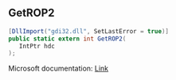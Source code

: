 ## GetROP2

```csharp
[DllImport("gdi32.dll", SetLastError = true)]
public static extern int GetROP2(
   IntPtr hdc
);
```

Microsoft documentation: [Link](https://docs.microsoft.com/en-us/windows/win32/api/wingdi/nf-wingdi-getrop2)
